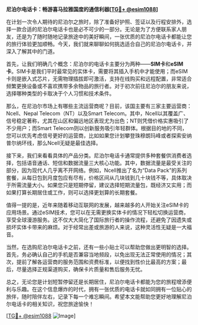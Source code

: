 **尼泊尔电话卡：畅游喜马拉雅国度的通信利器[[TG💪+ @esim1088](https://t.me/s/esim1088)]**

在计划一次令人期待的尼泊尔之旅时，除了准备好护照、签证以及行程安排外，选择一款合适的尼泊尔电话卡也是必不可少的一部分。无论是为了方便联系家人朋友，还是为了随时随地记录旅途中的美好瞬间，一张优质的尼泊尔电话卡都能让您的旅行体验更加顺畅。今天，我们就来聊聊如何挑选适合自己的尼泊尔电话卡，并深入了解其中的门道。

首先，让我们明确几个概念：尼泊尔的电话卡主要分为两种——**SIM卡**和**eSIM卡**。SIM卡是我们平时最常见的实体卡，需要将其插入手机中才能使用；而eSIM卡则是嵌入式芯片，无需物理插拔即可激活，支持在线购买和远程配置，非常适合频繁更换设备或不喜欢携带多余物品的旅行者。对于初次前往尼泊尔的朋友来说，选择哪种类型的卡取决于个人习惯和技术条件。

那么，在尼泊尔市场上有哪些主流运营商呢？目前，该国主要有三家主要运营商：Ncell、Nepal Telecom（NT）以及Smart Telecom。其中，Ncell以其覆盖广、信号稳定著称，尤其在山区和偏远地区表现尤为出色；NT则凭借价格实惠吸引了不少用户；而Smart Telecom则以创新服务吸引年轻群体。根据目的地的不同，您可以优先考虑信号更好的运营商，比如如果您计划攀登珠穆朗玛峰或者探索安纳普尔纳环线，那么Ncell无疑是最佳选择。

接下来，我们来看看具体的产品分类。尼泊尔电话卡通常提供多种套餐供消费者选择，包括语音通话、短信和数据流量三大核心功能。其中，数据流量是最受关注的部分，因为现代人几乎离不开网络。例如，Ncell推出了名为“Data Pack”的系列套餐，从每日包到月度包应有尽有，价格区间从几块钱到几十块钱不等，具体取决于所需流量大小。如果您只是短期停留，建议选择短期流量包，既经济又实用；而如果打算长期居住或工作，则可以选择更划算的长期套餐。

值得一提的是，近年来随着移动互联网的发展，越来越多的人开始关注eSIM卡的应用场景。通过eSIM技术，您可以在无需更换实体卡的情况下轻松切换运营商，享受全球漫游服务。这不仅大大简化了国际旅行者的操作流程，还避免了因遗失或损坏实体卡带来的麻烦。对于经常出差或旅游的人来说，这种灵活性无疑是一大福音。

当然，在选购尼泊尔电话卡之前，还有一些小贴士可以帮助您做出更明智的选择。首先，务必确认自己的手机是否兼容当地频段，以免出现无法正常使用的情况；其次，提前了解各运营商的服务范围和资费标准，以便找到性价比最高的方案；最后，尽量选择正规渠道购买，确保卡片质量和售后服务无忧。

总之，无论您是计划短暂停留还是长期居住，尼泊尔电话卡都能为您的旅程增添便利与乐趣。在这个信息爆炸的时代，拥有一张优质的电话卡就如同拥有一位贴心的旅伴，随时陪伴左右，记录下每一个难忘瞬间。希望本文能帮助您更好地理解尼泊尔电话卡的相关知识，祝您旅途愉快！

[[TG💪+ @esim1088](https://t.me/s/esim1088) ![Image](https://i.postimg.cc/4NQfJmqS/Snipaste-2025-05-13-00-14-12.png)]